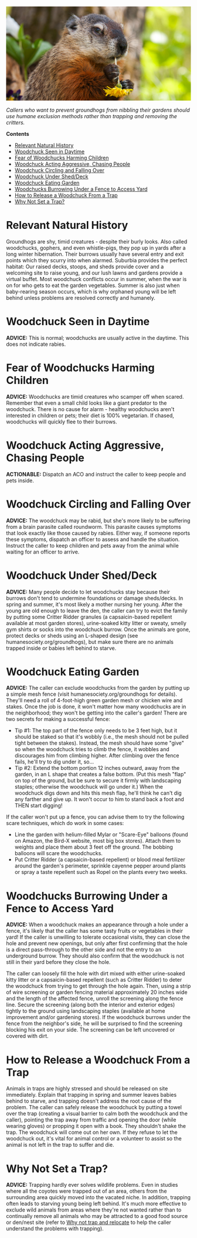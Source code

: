 ![woodchuck image](assets/images/wildlife-conflict-guide-groundhogs-woodchucks.png)

*Callers who want to prevent groundhogs from nibbling their gardens should use humane exclusion methods rather than trapping and removing the critters.*

**Contents**

- [Relevant Natural History](#relevant-natural-history)
- [Woodchuck Seen in Daytime](#woodchuck-seen-in-daytime)
- [Fear of Woodchucks Harming Children](#fear-of-woodchucks-harming-children)
- [Woodchuck Acting Aggressive, Chasing People](#woodchuck-acting-aggressive-chasing-people)
- [Woodchuck Circling and Falling Over](#woodchuck-circling-and-falling-over)
- [Woodchuck Under Shed/Deck](#woodchuck-under-sheddeck)
- [Woodchuck Eating Garden](#woodchuck-eating-garden)
- [Woodchucks Burrowing Under a Fence to Access Yard](#woodchucks-burrowing-under-a-fence-to-access-yard)
- [How to Release a Woodchuck From a Trap](#how-to-release-a-woodchuck-from-a-trap)
- [Why Not Set a Trap?](#why-not-set-a-trap)

# Relevant Natural History

Groundhogs are shy, timid creatures - despite their burly looks. Also called woodchucks, gophers, and even whistle-pigs, they pop up in yards after a long winter hibernation. Their burrows usually have several entry and exit points which they scurry into when alarmed. Suburbia provides the perfect habitat: Our raised decks, stoops, and sheds provide cover and a welcoming site to raise young, and our lush lawns and gardens provide a virtual buffet. Most woodchuck conflicts occur in summer, when the war is on for who gets to eat the garden vegetables. Summer is also just when baby-rearing season occurs, which is why orphaned young will be left behind unless problems are resolved correctly and humanely.

# Woodchuck Seen in Daytime

**ADVICE:** This is normal; woodchucks are usually active in the daytime. This does not indicate rabies. 

# Fear of Woodchucks Harming Children

**ADVICE:** Woodchucks are timid creatures who scamper off when scared. Remember that even a small child looks like a giant predator to the woodchuck. There is no cause for alarm - healthy woodchucks aren't interested in children or pets; their diet is 100% vegetarian. If chased, woodchucks will quickly flee to their burrows.

# Woodchuck Acting Aggressive, Chasing People

**ACTIONABLE:** Dispatch an ACO and instruct the caller to keep people and pets inside. 

# Woodchuck Circling and Falling Over

**ADVICE:** The woodchuck may be rabid, but she's more likely to be suffering from a brain parasite called roundworm. This parasite causes symptoms that look exactly like those caused by rabies. Either way, if someone reports these symptoms, dispatch an officer to assess and handle the situation. Instruct the caller to keep children and pets away from the animal while waiting for an officer to arrive.

# Woodchuck Under Shed/Deck

**ADVICE:** Many people decide to let woodchucks stay because their burrows don't tend to undermine foundations or damage sheds/decks. In spring and summer, it's most likely a mother nursing her young. After the young are old enough to leave the den, the caller can try to evict the family by putting some Critter Ridder granules (a capsaicin-based repellent available at most garden stores), urine-soaked kitty litter or sweaty, smelly gym shirts or socks into the woodchuck burrow. Once the animals are gone, protect decks or sheds using an L-shaped design (see humanesociety.org/groundhogs), but make sure there are no animals trapped inside or babies left behind to starve.

# Woodchuck Eating Garden

**ADVICE:** The caller can exclude woodchucks from the garden by putting up a simple mesh fence (visit humanesociety.org/groundhogs for details). They'll need a roll of 4-foot-high green garden mesh or chicken wire and stakes. Once the job is done, it won't matter how many woodchucks are in the neighborhood; they won't be getting into the caller's garden! There are two secrets for making a successful fence:

- Tip #1: The top part of the fence only needs to be 3 feet high, but it should be staked so that it's wobbly (i.e., the mesh should not be pulled tight between the stakes). Instead, the mesh should have some "give" so when the woodchuck tries to climb the fence, it wobbles and discourages him from climbing higher. After climbing over the fence fails, he'll try to dig under it, so...
- Tip #2: Extend the bottom portion 12 inches outward, away from the garden, in an L shape that creates a false bottom. (Put this mesh "flap" on top of the ground, but be sure to secure it firmly with landscaping staples; otherwise the woodchuck will go under it.) When the woodchuck digs down and hits this mesh flap, he'll think he can't dig any farther and give up. It won't occur to him to stand back a foot and THEN start digging!

If the caller won't put up a fence, you can advise them to try the following scare techniques, which do work in some cases:

- Line the garden with helium-filled Mylar or "Scare-Eye" balloons (found on Amazon, the Bird-X website, most big box stores). Attach them to weights and place them about 3 feet off the ground. The bobbing balloons will scare the woodchucks.
- Put Critter Ridder (a capsaicin-based repellent) or blood meal fertilizer around the garden's perimeter, sprinkle cayenne pepper around plants or spray a taste repellent such as Ropel on the plants every two weeks.

# Woodchucks Burrowing Under a Fence to Access Yard

**ADVICE:** When a woodchuck makes an appearance through a hole under a fence, it's likely that the caller has some tasty fruits or vegetables in their yard! If the caller is unwilling to tolerate occasional visits, they can close the hole and prevent new openings, but only after first confirming that the hole is a direct pass-through to the other side and not the entry to an underground burrow. They should also confirm that the woodchuck is not still in their yard before they close the hole. 

The caller can loosely fill the hole with dirt mixed with either urine-soaked kitty litter or a capsaicin-based repellent (such as Critter Ridder) to deter the woodchuck from trying to get through the hole again. Then, using a strip of wire screening or garden fencing material approximately 20 inches wide and the length of the affected fence, unroll the screening along the fence line. Secure the screening (along both the interior and exterior edges) tightly to the ground using landscaping staples (available at home improvement and/or gardening stores). If the woodchuck burrows under the fence from the neighbor's side, he will be surprised to find the screening blocking his exit on your side. The screening can be left uncovered or covered with dirt.

# How to Release a Woodchuck From a Trap

Animals in traps are highly stressed and should be released on site immediately. Explain that trapping in spring and summer leaves babies behind to starve, and trapping doesn't address the root cause of the problem. The caller can safely release the woodchuck by putting a towel over the trap (creating a visual barrier to calm both the woodchuck and the caller), pointing the trap away from traffic and opening the door (while wearing gloves) or propping it open with a book. They shouldn't shake the trap. The woodchuck will come out on her own. If they refuse to let the woodchuck out, it's vital for animal control or a volunteer to assist so the animal is not left in the trap to suffer and die.

# Why Not Set a Trap?

**ADVICE:** Trapping hardly ever solves wildlife problems. Even in studies where all the coyotes were trapped out of an area, others from the surrounding area quickly moved into the vacated niche. In addition, trapping often leads to starving young being left behind. It's much more effective to exclude wild animals from areas where they're not wanted rather than to continually remove all animals who may be attracted to a good food source or den/nest site (refer to [Why not trap and relocate](WCG-Why-not-trap-and-relocate) to help the caller understand the problems with trapping).